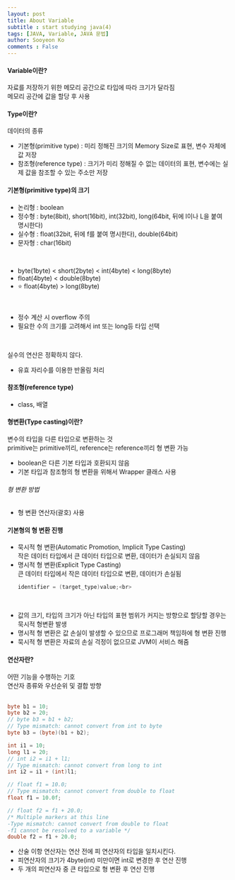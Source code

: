 ```yaml
---
layout: post
title: About Variable
subtitle : start studying java(4)
tags: [JAVA, Variable, JAVA 문법]
author: Sooyeon Ko
comments : False
---
```


#### Variable이란?
자료를 저장하기 위한 메모리 공간으로 타입에 따라 크기가 달라짐<br>
메모리 공간에 값을 할당 후 사용

#### Type이란?
데이터의 종류
- 기본형(primitive type) : 미리 정해진 크기의 Memory Size로 표현, 변수 자체에 값 저장
- 참조형(reference type) : 크기가 미리 정해질 수 없는 데이터의 표현, 변수에는 실제 값을 참조할 수 있는 주소만 저장


#### 기본형(primitive type)의 크기
- 논리형 : boolean
- 정수형 : byte(8bit), short(16bit), int(32bit), long(64bit, 뒤에 l이나 L을 붙여 명시한다)
- 실수형 : float(32bit, 뒤에 f를 붙여 명시한다), double(64bit)
- 문자형 : char(16bit)<br>
<br>

- byte(1byte) < short(2byte) < int(4byte) < long(8byte)
- float(4byte) < double(8byte)
- ⭐ float(4byte) > long(8byte)<br>
<br>

- 정수 계산 시 overflow 주의
- 필요한 수의 크기를 고려해서 int 또는 long등 타입 선택<br>
<br>

실수의 연산은 정확하지 않다.
- 유효 자리수를 이용한 반올림 처리

#### 참조형(reference type)
- class, 배열

#### 형변환(Type casting)이란?
변수의 타입을 다른 타입으로 변환하는 것<br>
primitive는 primitive끼리, reference는 reference끼리 형 변환 가능<br>
- boolean은 다른 기본 타입과 호환되지 않음
- 기본 타입과 참조형의 형 변환을 위해서 Wrapper 클래스 사용

###### 형 변환 방법
- 형 변환 연산자(괄호) 사용

#### 기본형의 형 변환 진행
- 묵시적 형 변환(Automatic Promotion, Implicit Type Casting)<br>
  작은 데이터 타입에서 큰 데이터 타입으로 변환, 데이터가 손실되지 않음
- 명시적 형 변환(Explicit Type Casting)<br>
  큰 데이터 타입에서 작은 데이터 타입으로 변환, 데이터가 손실됨<br>
  ```java
  identifier = (target_type)value;<br>
  ```
<br>

- 값의 크기, 타입의 크기가 아닌 타입의 표현 범위가 커지는 방향으로 할당할 경우는 묵시적 형변환 발생
- 명시적 형 변환은 값 손실이 발생할 수 있으므로 프로그래머 책임하에 형 변환 진행
- 묵시적 형 변환은 자료의 손실 걱정이 없으므로 JVM이 서비스 해줌

#### 연산자란?
어떤 기능을 수행하는 기호<br>
연산자 종류와 우선순위 및 결합 방향<br>
<br>
```java
byte b1 = 10;
byte b2 = 20;
// byte b3 = b1 + b2;
// Type mismatch: cannot convert from int to byte
byte b3 = (byte)(b1 + b2);

int i1 = 10;
long l1 = 20;
// int i2 = i1 + l1;
// Type mismatch: cannot convert from long to int
int i2 = i1 + (int)l1;

// float f1 = 10.0;
// Type mismatch: cannot convert from double to float
float f1 = 10.0f;

// float f2 = f1 + 20.0;
/* Multiple markers at this line
-Type mismatch: cannot convert from double to float
-f1 cannot be resolved to a variable */
double f2 = f1 + 20.0;
```

- 산술 이항 연산자는 연산 전에 피 연산자의 타입을 일치시킨다.
- 피연산자의 크기가 4byte(int) 미만이면 int로 변경한 후 연산 진행
- 두 개의 피연산자 중 큰 타입으로 형 변환 후 연산 진행<br>

